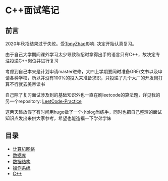 # C++面试笔记

## 前言
2020年秋招结果过于失败。受[TonyZhao](https://github.com/SpringWave1)影响. 决定开始认真复习。

由于自己大学期间课外学习太少导致秋招时拿得出手的语言只有C++，故决定专注投递C++岗位并进行复习

考虑到自己本来是计划申请master进修，大四上学期要同时准备GRE/文书以及申请各种学校，所以并没有100%的投入来准备求职，只投递了几个大厂的开发岗打算不行就去美帝读书

自己除了复习面试涉及到的基础知识外也一直在刷leetcode的算法题，详见我的另一个repository: [LeetCode-Practice](https://github.com/PRESIDENT810/LeetCode-Practice)

这两天趁放假了有时间用hugo做了一个小blog当练手，同时也把自己整理的面试知识点发出来供大家参考，希望也能造福一下学弟学妹


## 目录

- [计算机网络](https://president810.github.io/Cpp-Interview-Notes/interview/computernetwork/)
- [数据库](https://president810.github.io/Cpp-Interview-Notes/interview/database/)
- [数据结构](https://president810.github.io/Cpp-Interview-Notes/interview/datastructure/)
- [操作系统](https://president810.github.io/Cpp-Interview-Notes/interview/operatingsystem/)
- [C++](https://president810.github.io/Cpp-Interview-Notes/interview/c++/)